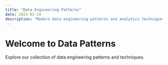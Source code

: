 ```yaml
---
title: "Data Engineering Patterns"
date: 2025-02-24
description: "Modern data engineering patterns and analytics techniques"
---
```


# Welcome to Data Patterns

Explore our collection of data engineering patterns and techniques.
